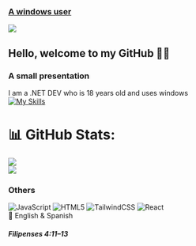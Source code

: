 <p align="center" style="display: flex">
  <a href="https://skillicons.dev">
    <h3>A windows user</h3>
    <img src="https://skillicons.dev/icons?i=windows" />
  </a>
</p>
<h2>Hello, welcome to my GitHub 🐱‍👤</h2>

### A small presentation <br/>
I am a .NET DEV who is 18 years old and uses windows <br/>
[![My Skills](https://skillicons.dev/icons?i=cs,dotnet,nodejs,mysql&theme=dark)](https://skillicons.dev)
# 📊 GitHub Stats:
![](https://github-readme-stats.vercel.app/api?username=ItLrb&theme=dark&hide_border=false&include_all_commits=false&count_private=false)<br/>
![](https://github-readme-stats.vercel.app/api/top-langs/?username=ItLrb&theme=dark&hide_border=false&include_all_commits=false&count_private=false&layout=compact)


### Others

![JavaScript](https://img.shields.io/badge/javascript-%23323330.svg?style=for-the-badge&logo=javascript&logoColor=%23F7DF1E)
![HTML5](https://img.shields.io/badge/html5-%23E34F26.svg?style=for-the-badge&logo=html5&logoColor=white)
![TailwindCSS](https://img.shields.io/badge/tailwindcss-%2338B2AC.svg?style=for-the-badge&logo=tailwind-css&logoColor=white)
![React](https://img.shields.io/badge/react-%2320232a.svg?style=for-the-badge&logo=react&logoColor=%2361DAFB) <br/>
📢 English & Spanish


##### Filipenses 4:11–13
